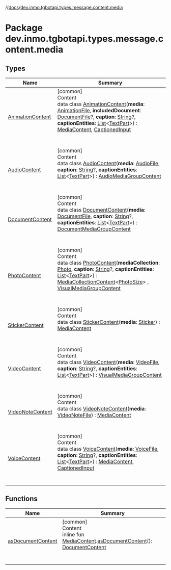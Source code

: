 //[docs](../../index.md)/[dev.inmo.tgbotapi.types.message.content.media](index.md)



# Package dev.inmo.tgbotapi.types.message.content.media  


## Types  
  
|  Name |  Summary | 
|---|---|
| <a name="dev.inmo.tgbotapi.types.message.content.media/AnimationContent///PointingToDeclaration/"></a>[AnimationContent](-animation-content/index.md)| <a name="dev.inmo.tgbotapi.types.message.content.media/AnimationContent///PointingToDeclaration/"></a>[common]  <br>Content  <br>data class [AnimationContent](-animation-content/index.md)(**media**: [AnimationFile](../dev.inmo.tgbotapi.types.files/-animation-file/index.md), **includedDocument**: [DocumentFile](../dev.inmo.tgbotapi.types.files/-document-file/index.md)?, **caption**: [String](https://kotlinlang.org/api/latest/jvm/stdlib/kotlin/-string/index.html)?, **captionEntities**: [List](https://kotlinlang.org/api/latest/jvm/stdlib/kotlin.collections/-list/index.html)<[TextPart](../dev.inmo.tgbotapi.CommonAbstracts/-text-part/index.md)>) : [MediaContent](../dev.inmo.tgbotapi.types.message.content.abstracts/-media-content/index.md), [CaptionedInput](../dev.inmo.tgbotapi.CommonAbstracts/-captioned-input/index.md)  <br><br><br>|
| <a name="dev.inmo.tgbotapi.types.message.content.media/AudioContent///PointingToDeclaration/"></a>[AudioContent](-audio-content/index.md)| <a name="dev.inmo.tgbotapi.types.message.content.media/AudioContent///PointingToDeclaration/"></a>[common]  <br>Content  <br>data class [AudioContent](-audio-content/index.md)(**media**: [AudioFile](../dev.inmo.tgbotapi.types.files/-audio-file/index.md), **caption**: [String](https://kotlinlang.org/api/latest/jvm/stdlib/kotlin/-string/index.html)?, **captionEntities**: [List](https://kotlinlang.org/api/latest/jvm/stdlib/kotlin.collections/-list/index.html)<[TextPart](../dev.inmo.tgbotapi.CommonAbstracts/-text-part/index.md)>) : [AudioMediaGroupContent](../dev.inmo.tgbotapi.types.message.content.abstracts/-audio-media-group-content/index.md)  <br><br><br>|
| <a name="dev.inmo.tgbotapi.types.message.content.media/DocumentContent///PointingToDeclaration/"></a>[DocumentContent](-document-content/index.md)| <a name="dev.inmo.tgbotapi.types.message.content.media/DocumentContent///PointingToDeclaration/"></a>[common]  <br>Content  <br>data class [DocumentContent](-document-content/index.md)(**media**: [DocumentFile](../dev.inmo.tgbotapi.types.files/-document-file/index.md), **caption**: [String](https://kotlinlang.org/api/latest/jvm/stdlib/kotlin/-string/index.html)?, **captionEntities**: [List](https://kotlinlang.org/api/latest/jvm/stdlib/kotlin.collections/-list/index.html)<[TextPart](../dev.inmo.tgbotapi.CommonAbstracts/-text-part/index.md)>) : [DocumentMediaGroupContent](../dev.inmo.tgbotapi.types.message.content.abstracts/-document-media-group-content/index.md)  <br><br><br>|
| <a name="dev.inmo.tgbotapi.types.message.content.media/PhotoContent///PointingToDeclaration/"></a>[PhotoContent](-photo-content/index.md)| <a name="dev.inmo.tgbotapi.types.message.content.media/PhotoContent///PointingToDeclaration/"></a>[common]  <br>Content  <br>data class [PhotoContent](-photo-content/index.md)(**mediaCollection**: [Photo](../dev.inmo.tgbotapi.types.files/index.md#%5Bdev.inmo.tgbotapi.types.files%2FPhoto%2F%2F%2FPointingToDeclaration%2F%5D%2FClasslikes%2F625018081), **caption**: [String](https://kotlinlang.org/api/latest/jvm/stdlib/kotlin/-string/index.html)?, **captionEntities**: [List](https://kotlinlang.org/api/latest/jvm/stdlib/kotlin.collections/-list/index.html)<[TextPart](../dev.inmo.tgbotapi.CommonAbstracts/-text-part/index.md)>) : [MediaCollectionContent](../dev.inmo.tgbotapi.types.message.content.abstracts/-media-collection-content/index.md)<[PhotoSize](../dev.inmo.tgbotapi.types.files/-photo-size/index.md)> , [VisualMediaGroupContent](../dev.inmo.tgbotapi.types.message.content.abstracts/-visual-media-group-content/index.md)  <br><br><br>|
| <a name="dev.inmo.tgbotapi.types.message.content.media/StickerContent///PointingToDeclaration/"></a>[StickerContent](-sticker-content/index.md)| <a name="dev.inmo.tgbotapi.types.message.content.media/StickerContent///PointingToDeclaration/"></a>[common]  <br>Content  <br>data class [StickerContent](-sticker-content/index.md)(**media**: [Sticker](../dev.inmo.tgbotapi.types.files/-sticker/index.md)) : [MediaContent](../dev.inmo.tgbotapi.types.message.content.abstracts/-media-content/index.md)  <br><br><br>|
| <a name="dev.inmo.tgbotapi.types.message.content.media/VideoContent///PointingToDeclaration/"></a>[VideoContent](-video-content/index.md)| <a name="dev.inmo.tgbotapi.types.message.content.media/VideoContent///PointingToDeclaration/"></a>[common]  <br>Content  <br>data class [VideoContent](-video-content/index.md)(**media**: [VideoFile](../dev.inmo.tgbotapi.types.files/-video-file/index.md), **caption**: [String](https://kotlinlang.org/api/latest/jvm/stdlib/kotlin/-string/index.html)?, **captionEntities**: [List](https://kotlinlang.org/api/latest/jvm/stdlib/kotlin.collections/-list/index.html)<[TextPart](../dev.inmo.tgbotapi.CommonAbstracts/-text-part/index.md)>) : [VisualMediaGroupContent](../dev.inmo.tgbotapi.types.message.content.abstracts/-visual-media-group-content/index.md)  <br><br><br>|
| <a name="dev.inmo.tgbotapi.types.message.content.media/VideoNoteContent///PointingToDeclaration/"></a>[VideoNoteContent](-video-note-content/index.md)| <a name="dev.inmo.tgbotapi.types.message.content.media/VideoNoteContent///PointingToDeclaration/"></a>[common]  <br>Content  <br>data class [VideoNoteContent](-video-note-content/index.md)(**media**: [VideoNoteFile](../dev.inmo.tgbotapi.types.files/-video-note-file/index.md)) : [MediaContent](../dev.inmo.tgbotapi.types.message.content.abstracts/-media-content/index.md)  <br><br><br>|
| <a name="dev.inmo.tgbotapi.types.message.content.media/VoiceContent///PointingToDeclaration/"></a>[VoiceContent](-voice-content/index.md)| <a name="dev.inmo.tgbotapi.types.message.content.media/VoiceContent///PointingToDeclaration/"></a>[common]  <br>Content  <br>data class [VoiceContent](-voice-content/index.md)(**media**: [VoiceFile](../dev.inmo.tgbotapi.types.files/-voice-file/index.md), **caption**: [String](https://kotlinlang.org/api/latest/jvm/stdlib/kotlin/-string/index.html)?, **captionEntities**: [List](https://kotlinlang.org/api/latest/jvm/stdlib/kotlin.collections/-list/index.html)<[TextPart](../dev.inmo.tgbotapi.CommonAbstracts/-text-part/index.md)>) : [MediaContent](../dev.inmo.tgbotapi.types.message.content.abstracts/-media-content/index.md), [CaptionedInput](../dev.inmo.tgbotapi.CommonAbstracts/-captioned-input/index.md)  <br><br><br>|


## Functions  
  
|  Name |  Summary | 
|---|---|
| <a name="dev.inmo.tgbotapi.types.message.content.media//asDocumentContent/dev.inmo.tgbotapi.types.message.content.abstracts.MediaContent#/PointingToDeclaration/"></a>[asDocumentContent](as-document-content.md)| <a name="dev.inmo.tgbotapi.types.message.content.media//asDocumentContent/dev.inmo.tgbotapi.types.message.content.abstracts.MediaContent#/PointingToDeclaration/"></a>[common]  <br>Content  <br>inline fun [MediaContent](../dev.inmo.tgbotapi.types.message.content.abstracts/-media-content/index.md).[asDocumentContent](as-document-content.md)(): [DocumentContent](-document-content/index.md)  <br><br><br>|

